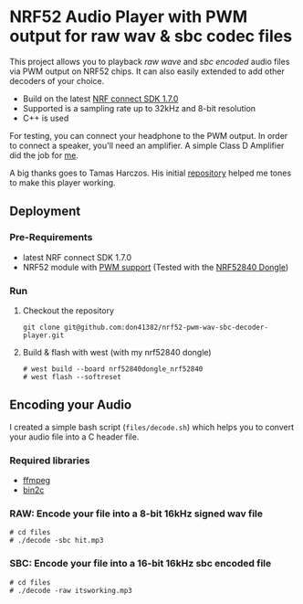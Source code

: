 # NRF52 Audio Player with PWM output for raw wav & sbc codec files

This project allows you to playback *raw wave* and *sbc encoded* audio files via PWM output on NRF52 chips. It can also easily extended to add other decoders of your choice.

- Build on the latest [NRF connect SDK 1.7.0](https://developer.nordicsemi.com/nRF_Connect_SDK/doc/1.7.0/)
- Supported is a sampling rate up to 32kHz and 8-bit resolution
- C++ is used

For testing, you can connect your headphone to the PWM output. In order to connect a speaker, you'll need an amplifier. A simple Class D Amplifier did the job for [me](https://siliconjunction.wordpress.com/2017/02/28/class-d-amplifier-for-the-arduino/).

A big thanks goes to Tamas Harczos. His initial [repository](https://sourceforge.net/projects/nrf52-pwm-audio/) helped me tones to make this player working.

## Deployment

### Pre-Requirements

- latest NRF connect SDK 1.7.0
- NRF52 module with [PWM support](https://infocenter.nordicsemi.com/index.jsp?topic=%2Fstruct_nrf52%2Fstruct%2Fnrf52.html) (Tested  with the [NRF52840 Dongle](https://www.nordicsemi.com/Products/Development-hardware/nrf52840-dongle))

### Run

1. Checkout the repository

   `git clone git@github.com:don41382/nrf52-pwm-wav-sbc-decoder-player.git`

2. Build & flash with west (with my nrf52840 dongle)

   ```
   # west build --board nrf52840dongle_nrf52840
   # west flash --softreset
   ```

## Encoding your Audio

I created a simple bash script (`files/decode.sh`) which helps you to convert your audio file into a C header file.

### Required libraries

- [ffmpeg](https://ffmpeg.org/)
- [bin2c](https://sourceforge.net/projects/bin2c/)

### RAW: Encode your file into a 8-bit 16kHz signed wav file

```
# cd files
# ./decode -sbc hit.mp3
```

### SBC: Encode your file into a 16-bit 16kHz sbc encoded file

```
# cd files
# ./decode -raw itsworking.mp3
```